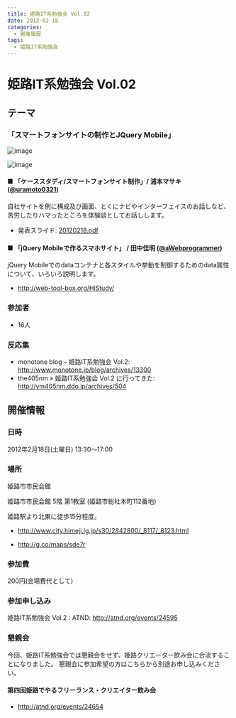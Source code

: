 ```yaml
---
title: 姫路IT系勉強会 Vol.02
date: 2012-02-18
categories:
  - 開催履歴
tags:
  - 姫路IT系勉強会
---
```


# 姫路IT系勉強会 Vol.02

## テーマ

### 「スマートフォンサイトの制作とJQuery Mobile」

![image](https://sites.google.com/site/himejiitstudy/_/rsrc/1359603016740/history/20120218/IMAG0204.jpg)

![image](https://sites.google.com/site/himejiitstudy/_/rsrc/1359603016740/history/20120218/IMAG0205.jpg)

#### ■ 「ケーススタディ/スマートフォンサイト制作」/ 浦本マサキ ([@uramoto0321](https://twitter.com/#%21/uramoto0321))

自社サイトを例に構成及び画面、とくにナビやインターフェイスのお話しなど、苦労したりハマったところを体験談としてお話しします。

- 発表スライド: [20120218.pdf](https://docs.google.com/viewer?a=v&pid=sites&srcid=ZGVmYXVsdGRvbWFpbnxoaW1lamlpdHN0dWR5fGd4OjQ0N2QyYjVhYTBjOWMyZTE)

#### ■ 「jQuery Mobileで作るスマホサイト」 / 田中佳明 ([@aWebprogrammer](https://twitter.com/#%21/aWebprogrammer))

jQuery Mobileでのdataコンテナと各スタイルや挙動を制御するためのdata属性について、いろいろ説明します。

- <http://web-tool-box.org/HiStudy/>

### 参加者

- 16人

### 反応集

- monotone blog – 姫路IT系勉強会 Vol.2: <http://www.monotone.jp/blog/archives/13300>
- the405nm » 姫路IT系勉強会 Vol.2 に行ってきた: <http://ym405nm.ddo.jp/archives/504>

## 開催情報

### 日時

2012年2月18日(土曜日) 13:30～17:00

### 場所

姫路市市民会館

姫路市市民会館 5階 第1教室 (姫路市総社本町112番地)

姫路駅より北東に徒歩15分程度。

- <http://www.city.himeji.lg.jp/s30/2842800/_8117/_8123.html>

- <http://g.co/maps/sde7r>

### 参加費

200円(会場費代として)

### 参加申し込み

姫路IT系勉強会 Vol.2 : ATND: <http://atnd.org/events/24595>

### 懇親会

今回、姫路IT系勉強会では懇親会をせず、姫路クリエーター飲み会に合流することになりました。
懇親会に参加希望の方はこちらから別途お申し込みください。

#### 第四回姫路でやるフリーランス・クリエイター飲み会

- <http://atnd.org/events/24654>
